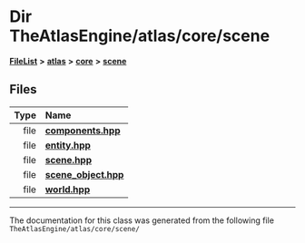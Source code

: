 

# Dir TheAtlasEngine/atlas/core/scene



[**FileList**](files.md) **>** [**atlas**](dir_1e6ffef027cfcf7ded3287660b505c9f.md) **>** [**core**](dir_ab5f97e7ae27ba905c508150b2df25d1.md) **>** [**scene**](dir_50632568389acd88e20d4049896804e3.md)












## Files

| Type | Name |
| ---: | :--- |
| file | [**components.hpp**](components_8hpp.md) <br> |
| file | [**entity.hpp**](entity_8hpp.md) <br> |
| file | [**scene.hpp**](scene_8hpp.md) <br> |
| file | [**scene\_object.hpp**](scene__object_8hpp.md) <br> |
| file | [**world.hpp**](world_8hpp.md) <br> |



























































------------------------------
The documentation for this class was generated from the following file `TheAtlasEngine/atlas/core/scene/`

